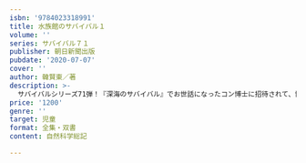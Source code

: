 ```yaml
---
isbn: '9784023318991'
title: 水族館のサバイバル１
volume: ''
series: サバイバル７１
publisher: 朝日新聞出版
pubdate: '2020-07-07'
cover: ''
author: 韓賢東／著
description: >-
  サバイバルシリーズ71弾！『深海のサバイバル』でお世話になったコン博士に招待されて、博士が館長を務める水族館にやってきたジオ、ピピ、ケイの３人が、水族館の中でさまざまな事件に巻き込まれる。水族館や海の生物に詳しくなれる本。
price: '1200'
genre: ''
target: 児童
format: 全集・双書
content: 自然科学総記

---
```

